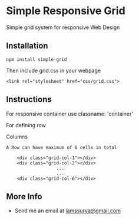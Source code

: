 Simple Responsive Grid
===

Simple grid system for responsive Web Design

Installation
---

	npm install simple-grid

Then include grid.css in your webpage

	<link rel="stylesheet" href="css/grid.css">

Instructions
---

For responsive container use classname: 'container'
	<div class="container"></div>

For defining row
	<div class="grid-row"></div>

Columns

	A Row can have maximum of 6 cells in total
		
		<div class="grid-col-1"></div>
		<div class="grid-col-2"></div>
		               ...
		               ...
		<div class="grid-col-6"></div>




More Info
---

 * Send me an email at iamssurya@gmail.com